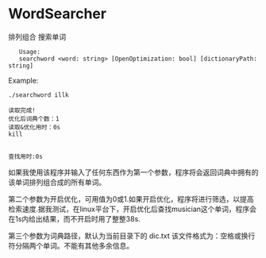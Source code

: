 # WordSearcher
排列组合 搜索单词
```
   Usage:
   searchword <word: string> [OpenOptimization: bool] [dictionaryPath: string]
```
Example:
```
./searchword illk

读取完成!
优化后词典个数：1
读取&优化用时：0s
kill


查找用时:0s
```
如果我使用该程序并输入了任何东西作为第一个参数，程序将会返回词典中拥有的该单词排列组合成的所有单词。

第二个参数为开启优化，可用值为0或1.如果开启优化，程序将进行筛选，以提高检索速度.据我测试，在linux平台下，开启优化后查找musician这个单词，程序会在1s内给出结果，而不开启时用了整整38s.

第三个参数为词典路径，默认为当前目录下的 dic.txt 该文件格式为：空格或换行符分隔两个单词。不能有其他多余信息。
